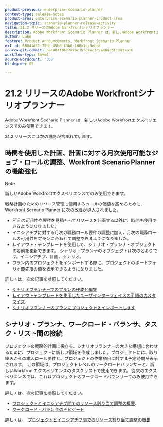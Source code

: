 ```yaml
---
product-previous: enterprise-scenario-planner
content-type: release-notes
product-area: enterprise-scenario-planner-product-area
navigation-topic: scenario-planner-release-activity
title: 21.2 リリースのAdobe Workfrontシナリオプランナー
description: Adobe Workfront Scenario Planner は、新しいAdobe Workfrontエクスペリエンスでのみ使用できます。
author: Luke
feature: Product Announcements, Workfront Scenario Planner
exl-id: 66847d81-75db-45b0-83b0-168a1cc5ebdd
source-git-commit: be4904f0b37870c1bfc8ec345e468d5fc283aa36
workflow-type: tm+mt
source-wordcount: '336'
ht-degree: 0%

---
```


# 21.2 リリースのAdobe Workfrontシナリオプランナー

Adobe Workfront Scenario Planner は、新しいAdobe Workfrontエクスペリエンスでのみ使用できます。

21.2 リリースには次の機能が含まれています。

## 時間を使用した計画、計画に対する月次使用可能なジョブ・ロールの調整、Workfront Scenario Planner の機能強化

>[!NOTE]
>
>新しいAdobe Workfrontエクスペリエンスでのみ使用できます。

戦略計画のためのリソース管理に使用するツールの価値を高めるために、Workfront Scenario Planner に次の改善が導入されました。

* FTE の可用性や要件を見積もってリソースを計画する以外に、時間も使用できるようになりました。
* イニシアチブに対する月次の職務ロール要件の調整に加え、月次の職務ロールの可用性をプランに合わせて調整できるようになりました。
* レイアウト・テンプレートを使用して、シナリオ・プランナ・オブジェクトの名前を更新できます。 シナリオ・プランナのオブジェクトは次のとおりです。イニシアチブ、計画、シナリオ。
* プラン内のプロジェクトをインポートする際に、プロジェクトのポートフォリオ優先度の値を表示できるようになりました。

詳しくは、次の記事を参照してください。

* [シナリオプランナーでのプランの作成と編集](../../../scenario-planner/create-and-edit-plans.md)
* [レイアウトテンプレートを使用したユーザインターフェイスの用語のカスタマイズ](../../../administration-and-setup/customize-workfront/use-layout-templates/customize-terminology.md)
* [シナリオプランナーのプランにプロジェクトをインポートします](../../../scenario-planner/import-projects-to-plans.md)

## シナリオ・プランナ、ワークロード・バランサ、タスク・リスト間の接続

プロジェクトの戦略的計画に役立ち、シナリオプランナーの大きな構想に合わせるために、プロジェクトに新しい領域を作成しました。プロジェクトには、取り組みからの求人ロール要件と、プロジェクトの作業項目に対する予定時間が表示されます。 この領域は、プロジェクトレベルのワークロードバランサーと、新しいWorkfrontエクスペリエンスのタスクリストで使用できます。 従来のエクスペリエンスでは、これはプロジェクトのワークロードバランサーでのみ使用できます。

詳しくは、次の記事を参照してください。

* [プロジェクトとイニシアチブ間でのリソース割り当て調整の概要](../../../scenario-planner/overview-reconcile-allocations-between-projects-initiatives.md).
* [ワークロード・バランサのナビゲート](../../../resource-mgmt/workload-balancer/navigate-the-workload-balancer.md)

詳しくは、 [プロジェクトとイニシアチブ間でのリソース割り当て調整の概要](../../../scenario-planner/overview-reconcile-allocations-between-projects-initiatives.md).

